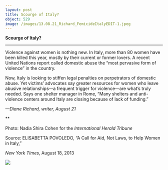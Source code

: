 ```yaml
---
layout: post
title: Scourge of Italy?
object: 529
image: /images/13.08.21_Richard_FemicideItalyEDIT-1.jpeg
---
```

**Scourge of Italy?**

****

Violence against women is nothing new. In Italy, more than 80 women have been killed this year, mostly by their current or former lovers. A recent United Nations report called domestic abuse the “most pervasive form of violence” in the country.

Now, Italy is looking to stiffen legal penalties on perpetrators of domestic abuse. Yet victims’ advocates say greater resources for women who leave abusive relationships—a frequent trigger for violence—are what’s truly needed. Says one shelter manager in Rome, “Many shelters and anti-violence centers around Italy are closing because of lack of funding.” 

*—Diane Richard, writer, August 21*

**

Photo: Nadia Shira Cohen for the *International Herald Tribune*

Source: ELISABETTA POVOLEDO, “A Call for Aid, Not Laws, to Help Women in Italy,” 

*New York Times*, August 18, 2013 

![]({{siteurl.base}}/images/13.08.21_Richard_FemicideItalyEDIT-1.jpeg)
